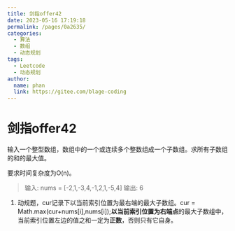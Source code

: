 ```yaml
---
title: 剑指offer42
date: 2023-05-16 17:19:18
permalink: /pages/0a2635/
categories:
  - 算法
  - 数组
  - 动态规划
tags:
  - Leetcode
  - 动态规划
author: 
  name: phan
  link: https://gitee.com/blage-coding
---
```

# 剑指offer42

输入一个整型数组，数组中的一个或连续多个整数组成一个子数组。求所有子数组的和的最大值。

要求时间复杂度为O(n)。

> 输入: nums = [-2,1,-3,4,-1,2,1,-5,4]
> 输出: 6

1. 动规题，cur记录下以当前索引位置为最右端的最大子数组。cur = Math.max(cur+nums[i],nums[i]);**以当前索引位置为右端点**的最大子数组中，当前索引位置左边的值之和一定为**正数**，否则只有它自身。